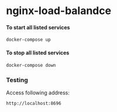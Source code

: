 # nginx-load-balandce
#### To start all listed services

```
docker-compose up
```

#### To stop all listed services

```
docker-compose down
```

### Testing

Access following address:

```
http://localhost:8696
